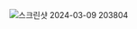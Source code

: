 ![스크린샷 2024-03-09 203804](https://github.com/tenxx10/JSP-doll-project/assets/143534556/f5d866ac-cf74-4f60-a244-6b688ae118a8)
